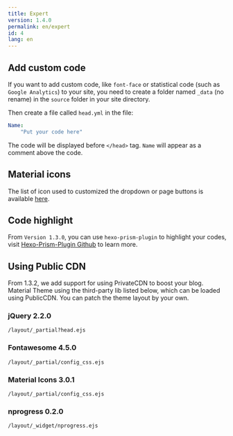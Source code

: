 ```yaml
---
title: Expert
version: 1.4.0
permalink: en/expert
id: 4
lang: en
---
```


## Add custom code

If you want to add custom code, like `font-face` or statistical code (such as `Google Analytics`) to your site, you need to create a folder named `_data` (no rename) in the `source` folder in your site directory.

Then create a file called `head.yml` in the file:

```yaml
Name:
    "Put your code here"
```

The code will be displayed before `</head>` tag. `Name` will appear as a comment above the code.

## Material icons

The list of icon used to customized the dropdown or page buttons is available [here](https://material.io/icons/).

## Code highlight

From `Version 1.3.0`, you can use `hexo-prism-plugin` to highlight your codes, visit [Hexo-Prism-Plugin Github](https://github.com/ele828/hexo-prism-plugin) to learn more.

## Using Public CDN

From 1.3.2, we add support for using PrivateCDN to boost your blog.
Material Theme using the third-party lib listed below, which can be loaded using PublicCDN. You can patch the theme layout by your own.

### jQuery 2.2.0

`/layout/_partial?head.ejs`

### Fontawesome 4.5.0

`/layout/_partial/config_css.ejs`

### Material Icons 3.0.1

`/layout/_partial/config_css.ejs`

### nprogress 0.2.0

`/layout/_widget/nprogress.ejs`